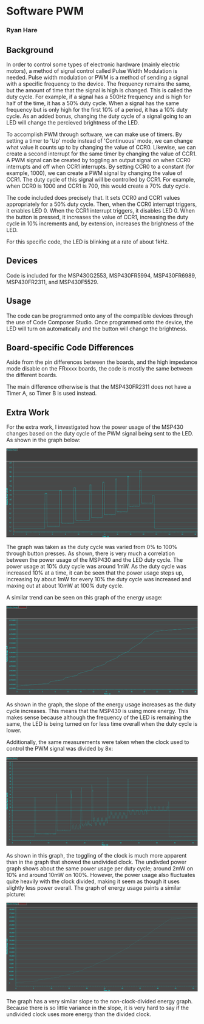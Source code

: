 # Software PWM
### Ryan Hare

## Background
In order to control some types of electronic hardware (mainly electric motors), a method of signal control called Pulse Width Modulation is needed. Pulse width modulation or PWM is a method of sending a signal with a specific frequency to the device. The frequency remains the same, but the amount of time that the signal is high is changed. This is called the duty cycle. For example, if a signal has a 500Hz frequency and is high for half of the time, it has a 50% duty cycle. When a signal has the same frequency but is only high for the first 10% of a period, it has a 10% duty cycle. As an added bonus, changing the duty cycle of a signal going to an LED will change the percieved brightness of the LED.

To accomplish PWM through software, we can make use of timers. By setting a timer to 'Up' mode instead of 'Continuous' mode, we can change what value it counts up to by changing the value of CCR0. Likewise, we can create a second interrupt for the same timer by changing the value of CCR1. A PWM signal can be created by toggling an output signal on when CCR0 interrupts and off when CCR1 interrupts. By setting CCR0 to a constant (for example, 1000), we can create a PWM signal by changing the value of CCR1. The duty cycle of this signal will be controlled by CCR1. For example, when CCR0 is 1000 and CCR1 is 700, this would create a 70% duty cycle.

The code included does precisely that. It sets CCR0 and CCR1 values appropriately for a 50% duty cycle. Then, when the CCR0 interrupt triggers, it enables LED 0. When the CCR1 interrupt triggers, it disables LED 0. When the button is pressed, it increases the value of CCR1, increasing the duty cycle in 10% increments and, by extension, increases the brightness of the LED.

For this specific code, the LED is blinking at a rate of about 1kHz.
## Devices
Code is included for the MSP430G2553, MSP430FR5994, MSP430FR6989, MSP430FR2311, and MSP430F5529.
## Usage
The code can be programmed onto any of the compatible devices through the use of Code Composer Studio. Once programmed onto the device, the LED will turn on automatically and the button will change the brightness.
## Board-specific Code Differences
Aside from the pin differences between the boards, and the high impedance mode disable on the FRxxxx boards, the code is mostly the same between the different boards.

The main difference otherwise is that the MSP430FR2311 does not have a Timer A, so Timer B is used instead.
## Extra Work
For the extra work, I investigated how the power usage of the MSP430 changes based on the duty cycle of the PWM signal being sent to the LED. As shown in the graph below:

![UndividedPower](https://raw.githubusercontent.com/RU09342/lab-4-timers-and-pwm-RyanH98/master/Software%20PWM/Assets/NoID3Power.PNG)

The graph was taken as the duty cycle was varied from 0% to 100% through button presses. As shown, there is very much a correlation between the power usage of the MSP430 and the LED duty cycle. The power usage at 10% duty cycle was around 1mW. As the duty cycle was increased 10% at a time, it can be seen that the power usage steps up, increasing by about 1mW for every 10% the duty cycle was increased and maxing out at about 10mW at 100% duty cycle.

A similar trend can be seen on this graph of the energy usage:

![UndividedEnergy](https://raw.githubusercontent.com/RU09342/lab-4-timers-and-pwm-RyanH98/master/Software%20PWM/Assets/NoID3Energy.PNG)

As shown in the graph, the slope of the energy usage increases as the duty cycle increases. This means that the MSP430 is using more energy. This makes sense because although the frequency of the LED is remaining the same, the LED is being turned on for less time overall when the duty cycle is lower.

Additionally, the same measurements were taken when the clock used to control the PWM signal was divided by 8x:

![DividedPower](https://raw.githubusercontent.com/RU09342/lab-4-timers-and-pwm-RyanH98/master/Software%20PWM/Assets/ID3Power.PNG)

As shown in this graph, the toggling of the clock is much more apparent than in the graph that showed the undivided clock. The undivded power graph shows about the same power usage per duty cycle; around 2mW on 10% and around 10mW on 100%. However, the power usage also fluctuates quite heavily with the clock divided, making it seem as though it uses slightly less power overall. The graph of energy usage paints a similar picture:

![DividedEnergy](https://raw.githubusercontent.com/RU09342/lab-4-timers-and-pwm-RyanH98/master/Software%20PWM/Assets/ID3Energy.PNG)

The graph has a very similar slope to the non-clock-divided energy graph. Because there is so little variance in the slope, it is very hard to say if the undivided clock uses more energy than the divided clock.